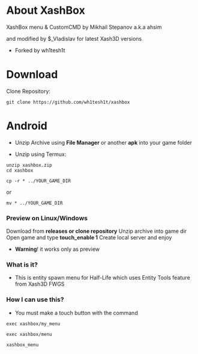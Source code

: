 # About XashBox

XashBox menu & CustomCMD by Mikhail Stepanov a.k.a ahsim

and modified by $_Vladislav for latest Xash3D versions

- Forked by wh1tesh1t


# Download

Clone Repository:
```
git clone https://github.com/wh1tesh1t/xashbox
```

# Android
- Unzip Archive using **File Manager** or another **apk** into your game folder

- Unzip using Termux:
```
unzip xashbox.zip
cd xashbox
```
```
cp -r * ../YOUR_GAME_DIR
```
or
```
mv * ../YOUR_GAME_DIR
```

### Preview on Linux/Windows
Download from **releases or clone repository**
Unzip archive into game dir
Open game and type **touch_enable 1**
Create local server and enjoy
- **Warning**! it works only as preview

### What is it?

- This is entity spawn menu for Half-Life which uses Entity Tools feature from Xash3D FWGS


### How I can use this?

- You must make a touch button with the command

```
exec xashbox/my_menu
```
```
exec xashbox/menu
```
```
xashbox_menu
```